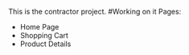 This is the contractor project.
#Working on it
Pages:
- Home Page
- Shopping Cart
- Product Details
